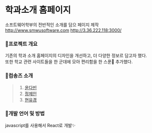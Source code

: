 # 학과소개 홈페이지

소프트웨어학부의 전반적인 소개를 담으 페이지 제작
http://www.smwusoftware.com
http://3.36.222.118:3000/

### 📍프로젝트 개요
기존의 학과 소개 홈페이지의 디자인을 개선하고, 더 다양한 정보르 담고자 했다.<br>
또한 학교 관련 사이트들을 한 군데에 모아 편리함을 한 스푼🥄 추가했다.

### 📍컴송즈 소개
> 1. [윤다빈](https://github.com/yundabin0608)
> 2. [정제인](https://www.acmicpc.net/problem/3584)
> 3. [현유경](https://github.com/yugyeongh)


### 📍개발 언어 및 방법
javascript를 사용해서 React로 개발✨

